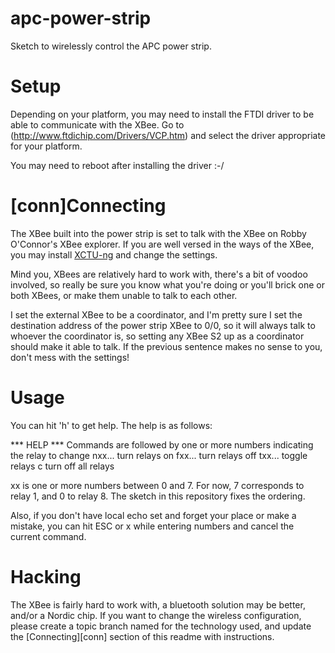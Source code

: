 apc-power-strip
===============

Sketch to wirelessly control the APC power strip.

Setup
=====

Depending on your platform, you may need to install the FTDI driver to be able to communicate with
the XBee.  Go to (http://www.ftdichip.com/Drivers/VCP.htm) and select the driver appropriate for your platform.

You may need to reboot after installing the driver :-/

[conn]Connecting
==========

The XBee built into the power strip is set to talk with the XBee on Robby O'Connor's XBee explorer.  If you are
well versed in the ways of the XBee, you may install 
[XCTU-ng](http://www.digi.com/support/productdetail?pid=3430&type=utilities) and change the settings.

Mind you, XBees are relatively hard to work with, there's a bit of voodoo involved, so really be sure you know what
you're doing or you'll brick one or both XBees, or make them unable to talk to each other.  

I set the external XBee
to be a coordinator, and I'm pretty sure I set the destination address of the power strip XBee to 0/0, so it will 
always talk to whoever the coordinator is, so setting any XBee S2 up as a coordinator should make it able to talk.
If the previous sentence makes no sense to you, don't mess with the settings!

Usage
=====

You can hit 'h' to get help.  The help is as follows:

*** HELP ***
Commands are followed by one or more numbers indicating the relay to change
    nxx... turn relays on
    fxx... turn relays off
    txx... toggle relays
    c turn off all relays

xx is one or more numbers between 0 and 7.  For now, 7 corresponds to relay 1, and 0 to relay 8.  The sketch
in this repository fixes the ordering.

Also, if you don't have local echo set and forget your place or make a mistake, you can hit ESC or x while
entering numbers and cancel the current command.

Hacking
=======

The XBee is fairly hard to work with, a bluetooth solution may be better, and/or a Nordic chip.  If you want
to change the wireless configuration, please create a topic branch named for the technology used, and update
the [Connecting][conn] section of this readme with instructions.
